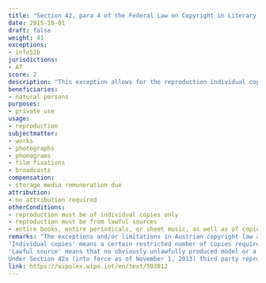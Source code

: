 ```yaml
---
title: "Section 42, para 4 of the Federal Law on Copyright in Literary and Artistic Works and Related Rights"
date: 2015-10-01
draft: false
weight: 41
exceptions:
- info52b
jurisdictions:
- AT
score: 2
description: "This exception allows for the reproduction individual copies of a work by a natural person for private use and not for direct or indirect commercial purposes. Reproduction made using an unlawful source or for the purpose of making the work accessible to the public does not fall under this exemption." 
beneficiaries:
- natural persons
purposes: 
- private use
usage:
- reproduction 
subjectmatter:
- works
- photographs
- phonograms
- film fixations
- broadcasts
compensation:
- storage media remuneration due
attribution: 
- no attribution required
otherConditions: 
- reproduction must be of individual copies only
- reproduction must be from lawful sources
- entire books, entire periodicals, or sheet music, as well as of copies thereof must not be reproduced, unless copies are made by way of transcription or books and periodicals are unpublished or out-of-print.
remarks: "The exceptions and/or limitations in Austrian copyright law are formulated as 'free uses' of works and other subject matter. The personal use exception applies to photographs and cinematographic products (§74(7)), performances (§71(1)), phonograms (§76(4)), broadcasts (§76a(3)). As per Section 40d (1), Section 42 does not apply to computer programs and under Section 40h (1), it does not apply to database works. However, any natural person may make individual copies of a database work, the elements of which are not individually accessible by electronic means, for private use and neither for direct nor indirect commercial purposes.<br /><br />
'Individual copies' means a certain restricted number of copies required by the nature and purpose of the 'own use'. The exact number is unclear both in cases of 'own' use and 'personal' use (see OGH 4 Ob 94/92 – Null-Nummer II) and must be established on a case-by-case basis.<br /><br />
'Lawful source' means that no obviously unlawfully produced model or a model which has been unlawfully made available to the public has been used for copying.<br /><br />
Under Section 42a (into force as of November 1, 2013) third party reproduction is also permitted by digital means against remuneration."
link: https://wipolex.wipo.int/en/text/503812
---
```

